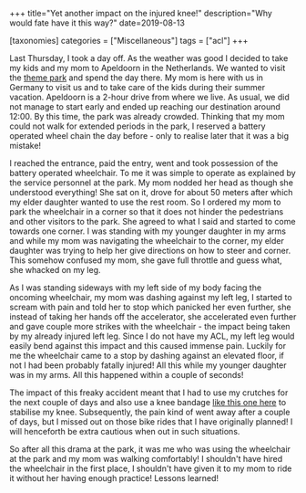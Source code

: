 +++
title="Yet another impact on the injured knee!"
description="Why would fate have it this way?"
date=2019-08-13

[taxonomies]
categories = ["Miscellaneous"]
tags = ["acl"]
+++


Last Thursday, I took a day off. As the weather was good I decided to take my kids and my mom to Apeldoorn in the Netherlands. We wanted to visit the [theme 
park](https://www.julianatoren.nl) and spend the day there. My mom is here with us in Germany to visit us and to take care of the 
kids during their summer vacation. Apeldoorn is a 2-hour drive from where we live. As usual, we did not manage to start early and ended up reaching our 
destination around 12:00. By this time, the park was already crowded. Thinking that my mom could not walk for extended periods in the park, I reserved a 
battery operated wheel chain the day before - only to realise later that it was a big mistake!

I reached the entrance, paid the entry, went and took possession of the battery operated wheelchair. To me it was simple to operate as explained by the 
service personnel at the park. My mom nodded her head as though she understood everything! She sat on it, drove for about 50 meters after which my elder 
daughter wanted to use the rest room. So I ordered my mom to park the wheelchair in a corner so that it does not hinder the pedestrians and other visitors 
to the park. She agreed to what I said and started to come towards one corner. I was standing with my younger daughter in my arms and while my mom was 
navigating the wheelchair to the corner, my elder daughter was trying to help her give directions on how to steer and corner. This somehow confused my 
mom, she gave full throttle and guess what, she whacked on my leg. 

As I was standing sideways with my left side of my body facing the oncoming wheelchair, my mom was dashing against my left leg, I started to scream with 
pain and told her to stop which panicked her even further, she instead of taking her hands off the accelerator, she accelerated even further and gave couple 
more strikes with the wheelchair - the impact being taken by my already injured left leg. Since I do not have my ACL, my left leg would easily bend against 
this impact and this caused immense pain. Luckily for me the wheelchair came to a stop by dashing against an elevated floor, if not I had been 
probably fatally injured! All this while my younger daughter was in my arms. All this happened within a couple of seconds!

The impact of this freaky accident meant that I had to use my crutches for the next couple of days and also use a knee bandage [like this 
one here](https://www.bauerfeind.de/de/produkte/bandagen/knie-huefte-oberschenkel/genutrain.html) to stabilise my knee. Subsequently, the pain 
kind of went away after a couple of days, but I missed out on those bike rides that I have originally planned! I will henceforth be extra cautious when out 
in such situations. 

So after all this drama at the park, it was me who was using the wheelchair at the park and my mom was walking comfortably! I shouldn't have hired the 
wheelchair in the first place, I shouldn't have given it to my mom to ride it without her having enough practice! Lessons learned!
